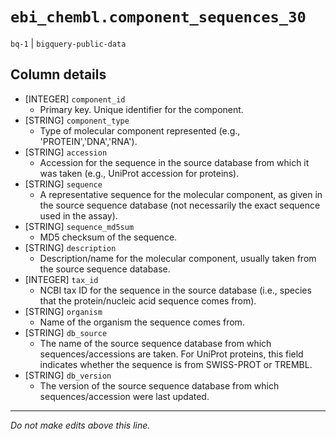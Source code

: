 # `ebi_chembl.component_sequences_30`
`bq-1` | `bigquery-public-data`

## Column details
* [INTEGER]   `component_id`
  - Primary key. Unique identifier for the component.
* [STRING]    `component_type`
  - Type of molecular component represented (e.g., 'PROTEIN','DNA','RNA').
* [STRING]    `accession`
  - Accession for the sequence in the source database from which it was taken (e.g., UniProt accession for proteins).
* [STRING]    `sequence`
  - A representative sequence for the molecular component, as given in the source sequence database (not necessarily the exact sequence used in the assay).
* [STRING]    `sequence_md5sum`
  - MD5 checksum of the sequence.
* [STRING]    `description`
  -  Description/name for the molecular component, usually taken from the source sequence database.
* [INTEGER]   `tax_id`
  - NCBI tax ID for the sequence in the source database (i.e., species that the protein/nucleic acid sequence comes from).
* [STRING]    `organism`
  -  Name of the organism the sequence comes from.
* [STRING]    `db_source`
  - The name of the source sequence database from which sequences/accessions are taken. For UniProt proteins, this field indicates whether the sequence is from SWISS-PROT or TREMBL.
* [STRING]    `db_version`
  - The version of the source sequence database from which sequences/accession were last updated.

-------------------------------------------------------------------------------
*Do not make edits above this line.*
